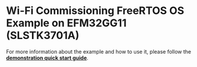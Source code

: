 # Wi-Fi Commissioning FreeRTOS OS Example on EFM32GG11 (SLSTK3701A) 

For more information about the example and how to use it, please follow the [**demonstration quick start guide**](https://docs.silabs.com/wifi/wf200/content-source/getting-started/silabs/ssv4/gg11/wifi-commissioning-freertos/index).
